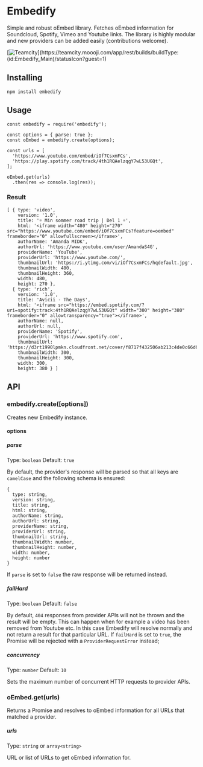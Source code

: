# Embedify
Simple and robust oEmbed library. Fetches oEmbed information for Soundcloud, Spotify, Vimeo and Youtube links. The library is highly modular and new providers can be added easily (contributions welcome). 

[![Teamcity](https://teamcity.moooji.com/app/rest/builds/buildType:(id:Embedify_Main)/statusIcon?guest=1)](https://teamcity.moooji.com/app/rest/builds/buildType:(id:Embedify_Main)/statusIcon?guest=1)

## Installing
`npm install embedify`

## Usage
````
const embedify = require('embedify');

const options = { parse: true };
const oEmbed = embedify.create(options);

const urls = [
  'https://www.youtube.com/embed/iOf7CsxmFCs',
  'https://play.spotify.com/track/4th1RQAelzqgY7wL53UGQt',
];

oEmbed.get(urls)
  .then(res => console.log(res));

````

### Result
````
[ { type: 'video',
    version: '1.0',
    title: '☼ Min sommer road trip | Del 1 ☼',
    html: '<iframe width="480" height="270" src="https://www.youtube.com/embed/iOf7CsxmFCs?feature=oembed" frameborder="0" allowfullscreen></iframe>',
    authorName: 'Amanda MIDK',
    authorUrl: 'https://www.youtube.com/user/AmandaS4G',
    providerName: 'YouTube',
    providerUrl: 'https://www.youtube.com/',
    thumbnailUrl: 'https://i.ytimg.com/vi/iOf7CsxmFCs/hqdefault.jpg',
    thumbnailWidth: 480,
    thumbnailHeight: 360,
    width: 480,
    height: 270 },
  { type: 'rich',
    version: '1.0',
    title: 'Avicii - The Days',
    html: '<iframe src="https://embed.spotify.com/?uri=spotify:track:4th1RQAelzqgY7wL53UGQt" width="300" height="380" frameborder="0" allowtransparency="true"></iframe>',
    authorName: null,
    authorUrl: null,
    providerName: 'Spotify',
    providerUrl: 'https://www.spotify.com',
    thumbnailUrl: 'https://d3rt1990lpmkn.cloudfront.net/cover/f8717f432506ab213c4de0c66d6ac24cd07ecf72',
    thumbnailWidth: 300,
    thumbnailHeight: 300,
    width: 300,
    height: 380 } ]
````

## API
### embedify.create([options])
Creates new Embedify instance.

#### options
##### parse
Type: `boolean`
Default: `true`

By default, the provider's response will be parsed so that all keys are `camelCase` and the following schema is ensured:

````
{ 
  type: string,
  version: string,
  title: string,
  html: string,
  authorName: string,
  authorUrl: string,
  providerName: string,
  providerUrl: string,
  thumbnailUrl: string,
  thumbnailWidth: number,
  thumbnailHeight: number,
  width: number,
  height: number 
} 
````

If `parse` is set to `false` the raw response will be returned instead.

##### failHard
Type: `boolean`
Default: `false`

By default, `404` responses from provider APIs will not be thrown and the result will be empty. This can happen when for example a video has been removed from Youtube etc. In this case Embedify will resolve normally and not return a result for that particular URL. If `failHard` is set to `true`, the Promise will be rejected with a `ProviderRequestError` instead;

##### concurrency
Type: `number`
Default: `10`

Sets the maximum number of concurrent HTTP requests to provider APIs. 

### oEmbed.get(urls)
Returns a Promise and resolves to oEmbed information for all URLs that matched a provider.

##### urls
Type: `string` or `array<string>`

URL or list of URLs to get oEmbed information for.